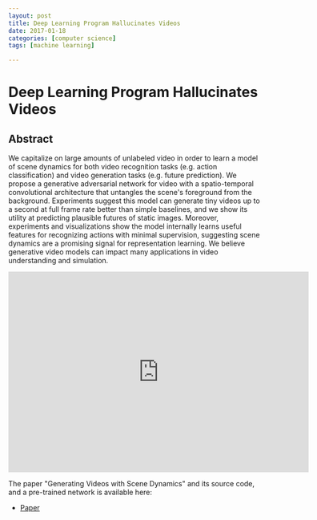 ```yaml
---
layout: post
title: Deep Learning Program Hallucinates Videos 
date: 2017-01-18
categories: [computer science]
tags: [machine learning]

---
```



Deep Learning Program Hallucinates Videos 
======

## Abstract
We capitalize on large amounts of unlabeled video in order to learn a model of scene dynamics for both video recognition tasks (e.g. action classification) and video generation tasks (e.g. future prediction). We propose a generative adversarial network for video with a spatio-temporal convolutional architecture that untangles the scene's foreground from the background. Experiments suggest this model can generate tiny videos up to a second at full frame rate better than simple baselines, and we show its utility at predicting plausible futures of static images. Moreover, experiments and visualizations show the model internally learns useful features for recognizing actions with minimal supervision, suggesting scene dynamics are a promising signal for representation learning. We believe generative video models can impact many applications in video understanding and simulation.

<iframe width="600" height="400" src="https://www.youtube.com/embed/oitGRdHFNWw" frameborder="0" allowfullscreen></iframe>

The paper "Generating Videos with Scene Dynamics" and its source code, and a pre-trained network is available here:

* [Paper](http://web.mit.edu/vondrick/tinyvideo/)